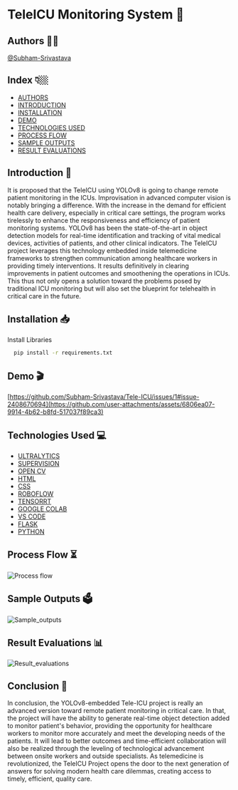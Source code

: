 # TeleICU Monitoring System 🛌

## Authors ✍🏻

 [@Subham-Srivastava](https://github.com/Subham-Srivastava)

## Index 👇🏼

* [AUTHORS](#authors-)
* [INTRODUCTION](#introduction-)
* [INSTALLATION](#installation-)
* [DEMO](#demo-)
* [TECHNOLOGIES USED](#technologies-used-)
* [PROCESS FLOW](#process-flow-)
* [SAMPLE OUTPUTS](#sample-outputs-)
* [RESULT EVALUATIONS](#result-evaluations-)

## Introduction 📖

It is proposed that the TeleICU using YOLOv8 is going to change remote patient monitoring in the ICUs. Improvisation in advanced computer vision is notably bringing a difference. With the increase in the demand for efficient health care delivery, especially in critical care settings, the program works tirelessly to enhance the responsiveness and efficiency of patient monitoring systems. YOLOv8 has been the state-of-the-art in object detection models for real-time identification and tracking of vital medical devices, activities of patients, and other clinical indicators. The TeleICU project leverages this technology embedded inside telemedicine frameworks to strengthen communication among healthcare workers in providing timely interventions. It results definitively in clearing improvements in patient outcomes and smoothening the operations in ICUs. This thus not only opens a solution toward the problems posed by traditional ICU monitoring but will also set the blueprint for telehealth in critical care in the future.

## Installation 📥

Install Libraries 

```bash
  pip install -r requirements.txt
```

## Demo 🎬

[https://github.com/Subham-Srivastava/Tele-ICU/issues/1#issue-2408670694](https://github.com/user-attachments/assets/6806ea07-9914-4b62-b8fd-517037f89ca3)


## Technologies Used 💻

- [ULTRALYTICS](https://docs.ultralytics.com/)
- [SUPERVISION](https://supervision.roboflow.com/latest/)
- [OPEN CV](https://docs.opencv.org/4.x/)
- [HTML](https://developer.mozilla.org/en-US/docs/Web/HTML)
- [CSS](https://developer.mozilla.org/en-US/docs/Web/CSS)
- [ROBOFLOW](https://docs.roboflow.com/)
- [TENSORRT](https://docs.nvidia.com/deeplearning/tensorrt/developer-guide/index.html)
- [GOOGLE COLAB](https://colab.research.google.com/github/jakevdp/PythonDataScienceHandbook/blob/master/notebooks/01.01-Help-And-Documentation.ipynb)
- [VS CODE](https://code.visualstudio.com/docs)
- [FLASK](https://flask.palletsprojects.com/en/3.0.x/)
- [PYTHON](https://docs.python.org/3/)

## Process Flow ⏳

![Process flow](https://github.com/user-attachments/assets/83c8af63-6b07-4200-b0b2-1fe3f156eba0)

## Sample Outputs 🗳️

![Sample_outputs](https://github.com/user-attachments/assets/123e374e-5959-496b-99b1-9ec2f4e0fc7b)

## Result Evaluations 📊

![Result_evaluations](https://github.com/user-attachments/assets/5079cf33-c290-45e5-8283-08f353fc9364)

## Conclusion 🚩
In conclusion, the YOLOv8-embedded Tele-ICU project is really an advanced version toward remote patient monitoring in critical care. In that, the project will have the ability to generate real-time object detection added to monitor patient's behavior, providing the opportunity for healthcare workers to monitor more accurately and meet the developing needs of the patients. It  will lead to better outcomes and time-efficient collaboration will also be realized through the leveling of technological advancement between onsite workers and outside specialists. As telemedicine is revolutionized, the TeleICU Project opens the door to the next generation of answers for solving modern health care dilemmas, creating access to timely, efficient, quality care.



